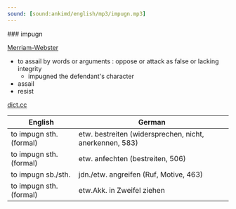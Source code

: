 ```yaml
---
sound: [sound:ankimd/english/mp3/impugn.mp3]
---
```


\### impugn

[Merriam-Webster](https://www.merriam-webster.com/dictionary/impugn)

- to assail by words or arguments : oppose or attack as false or lacking integrity
    - impugned the defendant's character
- assail
- resist

[dict.cc](https://www.dict.cc/impugn)

| English        | German       |
| -------------- | ------------ |
| to impugn sth. (formal) | etw. bestreiten (widersprechen, nicht, anerkennen, 583) |
| to impugn sth. (formal) | etw. anfechten (bestreiten, 506) |
| to impugn sb./sth. | jdn./etw. angreifen (Ruf, Motive, 463) |
| to impugn sth. (formal) | etw.Akk. in Zweifel ziehen |
